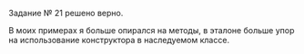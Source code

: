 Задание № 21 решено верно.

В моих примерах я больше опирался на методы, в эталоне больше упор на использование конструктора в наследуемом классе.